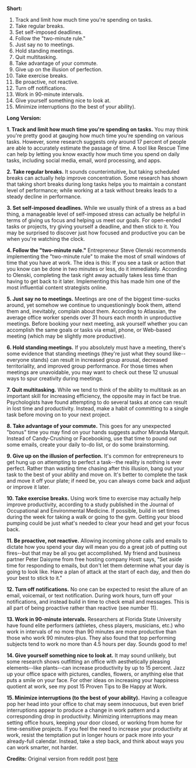 **Short:**

1. Track and limit how much time you're spending on tasks.
2. Take regular breaks.
3. Set self-imposed deadlines.
4. Follow the "two-minute rule."
5. Just say no to meetings.
6. Hold standing meetings.
7. Quit multitasking.
8. Take advantage of your commute.
9. Give up on the illusion of perfection.
10. Take exercise breaks.
11. Be proactive, not reactive.
12. Turn off notifications.
13. Work in 90-minute intervals.
14. Give yourself something nice to look at.
15. Minimize interruptions (to the best of your ability).

**Long Version:**

**1. Track and limit how much time you're spending on tasks.**
You may think you're pretty good at gauging how much time you're spending on various tasks. However, some research suggests only around 17 percent of people are able to accurately estimate the passage of time. A tool like Rescue Time can help by letting you know exactly how much time you spend on daily tasks, including social media, email, word processing, and apps.

**2. Take regular breaks.**
It sounds counterintuitive, but taking scheduled breaks can actually help improve concentration. Some research has shown that taking short breaks during long tasks helps you to maintain a constant level of performance; while working at a task without breaks leads to a steady decline in performance.

**3. Set self-imposed deadlines.**
While we usually think of a stress as a bad thing, a manageable level of self-imposed stress can actually be helpful in terms of giving us focus and helping us meet our goals. For open-ended tasks or projects, try giving yourself a deadline, and then stick to it. You may be surprised to discover just how focused and productive you can be when you're watching the clock.

**4. Follow the "two-minute rule."**
Entrepreneur Steve Olenski recommends implementing the "two-minute rule" to make the most of small windows of time that you have at work. The idea is this: If you see a task or action that you know can be done in two minutes or less, do it immediately. According to Olenski, completing the task right away actually takes less time than having to get back to it later. Implementing this has made him one of the most influential content strategists online.

**5. Just say no to meetings.**
Meetings are one of the biggest time-sucks around, yet somehow we continue to unquestioningly book them, attend them and, inevitably, complain about them. According to Atlassian, the average office worker spends over 31 hours each month in unproductive meetings. Before booking your next meeting, ask yourself whether you can accomplish the same goals or tasks via email, phone, or Web-based meeting (which may be slightly more productive).

**6. Hold standing meetings.**
If you absolutely must have a meeting, there's some evidence that standing meetings (they're just what they sound like--everyone stands) can result in increased group arousal, decreased territoriality, and improved group performance. For those times when meetings are unavoidable, you may want to check out these 12 unusual ways to spur creativity during meetings.

**7. Quit multitasking.**
While we tend to think of the ability to multitask as an important skill for increasing efficiency, the opposite may in fact be true. Psychologists have found attempting to do several tasks at once can result in lost time and productivity. Instead, make a habit of committing to a single task before moving on to your next project.

**8. Take advantage of your commute.**
This goes for any unexpected "bonus" time you may find on your hands suggests author Miranda Marquit. Instead of Candy-Crushing or Facebooking, use that time to pound out some emails, create your daily to-do list, or do some brainstorming.

**9. Give up on the illusion of perfection.**
It's common for entrepreneurs to get hung up on attempting to perfect a task--the reality is nothing is ever perfect. Rather than wasting time chasing after this illusion, bang out your task to the best of your ability and move on. It's better to complete the task and move it off your plate; if need be, you can always come back and adjust or improve it later.

**10. Take exercise breaks.**
Using work time to exercise may actually help improve productivity, according to a study published in the Journal of Occupational and Environmental Medicine. If possible, build in set times during the week for taking a walk or going to the gym. Getting your blood pumping could be just what's needed to clear your head and get your focus back.

**11. Be proactive, not reactive.**
Allowing incoming phone calls and emails to dictate how you spend your day will mean you do a great job of putting out fires--but that may be all you get accomplished. My friend and business partner Peter Daisyme from free hosting company Hostt says, "Set aside time for responding to emails, but don't let them determine what your day is going to look like. Have a plan of attack at the start of each day, and then do your best to stick to it."

**12. Turn off notifications.**
No one can be expected to resist the allure of an email, voicemail, or text notification. During work hours, turn off your notifications, and instead build in time to check email and messages. This is all part of being proactive rather than reactive (see number 11).

**13. Work in 90-minute intervals.**
Researchers at Florida State University have found elite performers (athletes, chess players, musicians, etc.) who work in intervals of no more than 90 minutes are more productive than those who work 90 minutes-plus. They also found that top performing subjects tend to work no more than 4.5 hours per day. Sounds good to me!

**14. Give yourself something nice to look at.**
It may sound unlikely, but some research shows outfitting an office with aesthetically pleasing elements--like plants--can increase productivity by up to 15 percent. Jazz up your office space with pictures, candles, flowers, or anything else that puts a smile on your face. For other ideas on increasing your happiness quotient at work, see my post 15 Proven Tips to Be Happy at Work.

**15. Minimize interruptions (to the best of your ability).**
Having a colleague pop her head into your office to chat may seem innocuous, but even brief interruptions appear to produce a change in work pattern and a corresponding drop in productivity. Minimizing interruptions may mean setting office hours, keeping your door closed, or working from home for time-sensitive projects.
If you feel the need to increase your productivity at work, resist the temptation put in longer hours or pack more into your already-full calendar. Instead, take a step back, and think about ways you can work smarter, not harder.

**Credits:** Original version from reddit post [here](https://www.reddit.com/r/productivity/comments/3ovd1y/15_ways_to_increase_productivity_at_work_xpost/)

